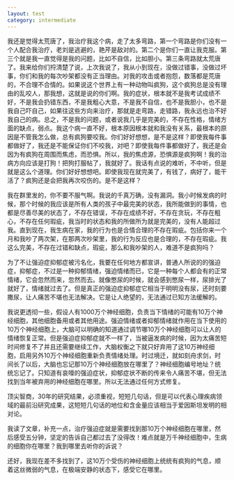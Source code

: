 ```yaml
---
layout: test
category: intermediate
---
```

我还是觉得太荒唐了，我治疗我这个病，走了太多弯路，第一个弯路是你们没有一个人配合我治疗，老刘是逃避的，艳芹是敌对的。第二个是你们一直让我克服。第三个就是我一直觉得是我的问题，比如不自信，比如胆小。第三条弯路就太荒唐了。我来给你们捋清楚了说，上次我说了，我从小到现在，没做过错事，没做过坏事，你们和我的每次吵架都没有正当理由。对我的攻击或者抱怨，数落都是荒唐的，不合理不合情的。如果说这个世界上有一种动物叫疯狗，这个疯狗总是没有理由的乱咬人，那我想，这就是说的你们啊。我的症状，根本就不是我考试成绩不好，不是我会扔错东西，不是我粗心大意，不是我不自信，也不是我胆小，也不是我自己吓自己，如果往这些方向来治疗，那就是走弯路，走错路，我永远也治不好我自己的病。总之，不是我的问题，或者说我几乎是完美的，不存在性格，情绪方面的缺点，弱点。我这个病一直不好，根本原因根本就和我没有关系，最根本的原因是不管我怎么做，总有疯狗要咬我。你们好好想想，是不是这样？即使我每件事都做好了，我还是不能保证你们不咬我，对吧？即使我每件事都做好了，我还是会因为有疯狗在周围而焦虑，而恐惧。所以，我的焦虑源，恐惧源是疯狗啊！我的治病方向应该是打狗！把狗打服帖了，我就好了。我话有点说的难听，不中听，但是就是这么个道理。你们好好想想吧。即使我现在就完美了，有钱了，病好了，能干活了？疯狗还是会把我再次咬伤的。是不是这样？

我在群里发的，你不要不服气啊。我说的千真万确，没有漏洞。我小时候发病的时候，那个时候的我应该是所有人类的孩子中最完美的状态，我所能做到的事情，也都是尽善尽美的状态了，不存在错误，不存在成绩不好，不存在贪玩，不存在粗心，不存在任何瑕疵，我当时的状态和我的所做所为就是完美的，没有人能超过我。直到现在，我生病在家，我的行为也是合情合理的不存在瑕疵。包括你来一个月和我吵了两次架，在那两次吵架里，我的行为反应也是合理的，不存在瑕疵。我这么完美，不存在过错和缺点，瑕疵，那么和我吵架的人，难道不是疯狗吗？

为了不让强迫症抑郁症被污名化，我要在任何地方都宣讲，普通人所说的的强迫症，抑郁症，不过是一种抑郁情绪，强迫情绪而已，它是一种每个人都会有的正常情绪，它会忽然而来，忽然而去。就像憋尿的时候，就会感到憋尿一样，尿排光了就好了，情绪就过去了。但是真正的强迫症抑郁症它相当于明明没有尿，还时刻要撒尿，让人痛苦不堪也无法解决。它是让人绝望的，无法通过已知方法缓解的。

我说更透彻一些，假设人有1000万个神经细胞，负责当下情绪的可能有10万个神经细胞，其他细胞备用或者其他用途。强迫情绪或者抑郁情绪就作用在当下使用的10万个神经细胞上，大脑可以明确的知道通过调节哪10万个神经细胞可以让人的情绪恢复正常。但是强迫症抑郁症就不一样了，当被逼发病的时候，因为太痛苦短时间修复不了并且还需要继续工作，大脑权衡之下就只好弃用了这10万神经细胞，启用另外10万个神经细胞重新负责情绪处理。时过境迁，就如刻舟求剑，时间长了以后，大脑也忘记那10万个神经细胞放在哪里了？神经细胞编号地址？统统忘记了。只知道有哀嚎的强迫症状，抑郁症状不断的传来令人痛苦不堪，但无法找到当年被弃用的神经细胞在哪里。所以无法通过任何方式修复。

顶尖智商，30年的研究结果，必须重视，短短几句话，但是可以代表心理疾病领域的最前沿研究成果，这短短几句话的地位和含金量应该相当于爱因斯坦发明的相对论。

我读了文章，补充一点，治疗强迫症就是需要找到那10万个神经细胞在哪里，然后感受五分钟，坚定的告诉自己都过去了没得改！难点就是万千神经细胞中，生病的细胞你在哪里？我到哪里去听你的诉说？

还好，我现在差不多找到了，这10万个受伤的神经细胞上统统有疯狗的气息，顺着这丝微弱的气息，在极端安静的状态下，感受它在哪里。
